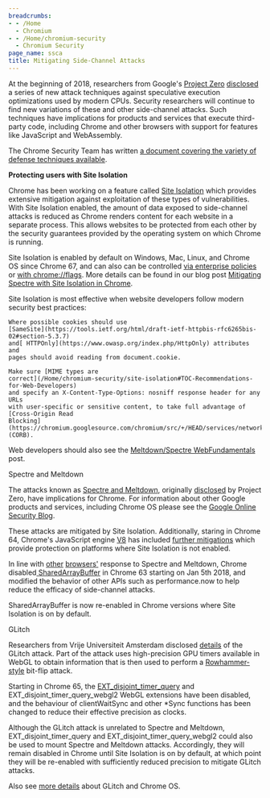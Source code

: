 ```yaml
---
breadcrumbs:
- - /Home
  - Chromium
- - /Home/chromium-security
  - Chromium Security
page_name: ssca
title: Mitigating Side-Channel Attacks
---
```


At the beginning of 2018, researchers from Google's [Project
Zero](https://googleprojectzero.blogspot.com/2014/07/announcing-project-zero.html)
[disclosed](https://googleprojectzero.blogspot.com/2018/01/reading-privileged-memory-with-side.html)
a series of new attack techniques against speculative execution optimizations
used by modern CPUs. Security researchers will continue to find new variations
of these and other side-channel attacks. Such techniques have implications for
products and services that execute third-party code, including Chrome and other
browsers with support for features like JavaScript and WebAssembly.

The Chrome Security Team has written [a document covering the variety of defense
techniques
available](https://chromium.googlesource.com/chromium/src/+/HEAD/docs/security/side-channel-threat-model.md).

**Protecting users with Site Isolation**

Chrome has been working on a feature called [Site
Isolation](/Home/chromium-security/site-isolation) which provides extensive
mitigation against exploitation of these types of vulnerabilities. With Site
Isolation enabled, the amount of data exposed to side-channel attacks is reduced
as Chrome renders content for each website in a separate process. This allows
websites to be protected from each other by the security guarantees provided by
the operating system on which Chrome is running.

Site Isolation is enabled by default on Windows, Mac, Linux, and Chrome OS since
Chrome 67, and can also can be controlled [via enterprise
policies](https://support.google.com/chrome/a/answer/7581529) or [with
chrome://flags](https://support.google.com/chrome/answer/7623121). More details
can be found in our blog post [Mitigating Spectre with Site Isolation in
Chrome](https://security.googleblog.com/2018/07/mitigating-spectre-with-site-isolation.html).

Site Isolation is most effective when website developers follow modern security
best practices:

    Where possible cookies should use
    [SameSite](https://tools.ietf.org/html/draft-ietf-httpbis-rfc6265bis-02#section-5.3.7)
    and[ HTTPOnly](https://www.owasp.org/index.php/HttpOnly) attributes and
    pages should avoid reading from document.cookie.

    Make sure [MIME types are
    correct](/Home/chromium-security/site-isolation#TOC-Recommendations-for-Web-Developers)
    and specify an X-Content-Type-Options: nosniff response header for any URLs
    with user-specific or sensitive content, to take full advantage of
    [Cross-Origin Read
    Blocking](https://chromium.googlesource.com/chromium/src/+/HEAD/services/network/cross_origin_read_blocking_explainer.md)
    (CORB).

Web developers should also see the [Meltdown/Spectre
WebFundamentals](https://developers.google.com/web/updates/2018/02/meltdown-spectre)
post.

Spectre and Meltdown

The attacks known as [Spectre and Meltdown](https://meltdownattack.com/),
originally
[disclosed](https://googleprojectzero.blogspot.com/2018/01/reading-privileged-memory-with-side.html)
by Project Zero, have implications for Chrome. For information about other
Google products and services, including Chrome OS please see the [Google Online
Security
Blog](https://security.googleblog.com/2018/01/todays-cpu-vulnerability-what-you-need.html).

These attacks are mitigated by Site Isolation. Additionally, staring in Chrome
64, Chrome's JavaScript engine [V8](https://www.v8project.org/) has included
[further mitigations](https://github.com/v8/v8/wiki/Untrusted-code-mitigations)
which provide protection on platforms where Site Isolation is not enabled.

In line with
[other](https://blog.mozilla.org/security/2018/01/03/mitigations-landing-new-class-timing-attack/)
[browsers'](https://blogs.windows.com/msedgedev/2018/01/03/speculative-execution-mitigations-microsoft-edge-internet-explorer/)
response to Spectre and Meltdown, Chrome disabled[
SharedArrayBuffer](https://developer.mozilla.org/en-US/docs/Web/JavaScript/Reference/Global_Objects/SharedArrayBuffer)
in Chrome 63 starting on Jan 5th 2018, and modified the behavior of other APIs
such as performance.now to help reduce the efficacy of side-channel attacks.

SharedArrayBuffer is now re-enabled in Chrome versions where Site Isolation is
on by default.

GLitch

Researchers from Vrije Universiteit Amsterdam disclosed
[details](https://www.vusec.net/wp-content/uploads/2018/05/glitch.pdf) of the
GLitch attack. Part of the attack uses high-precision GPU timers available in
WebGL to obtain information that is then used to perform a
[Rowhammer-style](https://en.wikipedia.org/wiki/Row_hammer) bit-flip attack.

Starting in Chrome 65, the
[EXT_disjoint_timer_query](https://developer.mozilla.org/en-US/docs/Web/API/EXT_disjoint_timer_query)
and EXT_disjoint_timer_query_webgl2 WebGL extensions have been disabled, and the
behaviour of clientWaitSync and other \*Sync functions has been changed to
reduce their effective precision as clocks.

Although the GLitch attack is unrelated to Spectre and Meltdown,
EXT_disjoint_timer_query and EXT_disjoint_timer_query_webgl2 could also be used
to mount Spectre and Meltdown attacks. Accordingly, they will remain disabled in
Chrome until Site Isolation is on by default, at which point they will be
re-enabled with sufficiently reduced precision to mitigate GLitch attacks.

Also see [more
details](http://www.chromium.org/chromium-os/glitch-vulnerability-status) about
GLitch and Chrome OS.